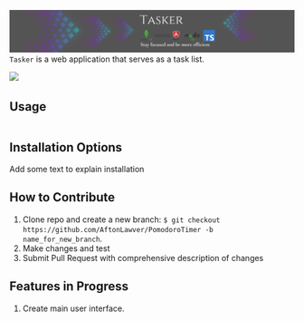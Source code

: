 ![Image not found!](assets/images/Tasker.png)
`Tasker` is a web application that serves as a task list.

![](assets/videos/pomodoro_timer_video.gif)

**Usage**
---

```

```

**Installation Options**
---

Add some text to explain installation

**How to Contribute**
---

1. Clone repo and create a new branch: `$ git checkout https://github.com/AftonLawver/PomodoroTimer -b name_for_new_branch`.
2. Make changes and test
3. Submit Pull Request with comprehensive description of changes

**Features in Progress**
---

1. Create main user interface.
